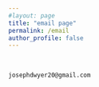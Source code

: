 ```yaml
---
#layout: page
title: "email page"
permalink: /email
author_profile: false
---
```


<p>&nbsp;</p>

```
josephdwyer20@gmail.com
```
